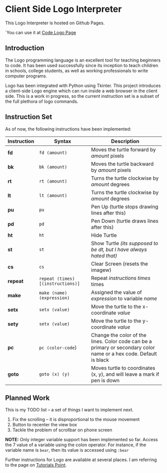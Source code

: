 # Client Side Logo Interpreter

This Logo Interpreter is hosted on Github Pages. 

`You can use it at [Code Logo Page](https://theocrat.github.io/code-logo)

## Introduction

The Logo programming language is an excellent tool for teaching beginners to 
code. It has been used successfully since its inception to teach children in
schools, college students, as well as working professionals to write computer 
programs.

Logo has been integrated with Python using Tkinter. This project introduces a 
client-side Logo engine which can run inside a web browser in the client side.
This is a work in progress, so the current instruction set is a subset of the 
full plethora of logo commands.

## Instruction Set

As of now, the following instructions have been implemented:

Instruction | Syntax | Description
-- | -- | --
__fd__ | `fd (amount)` | Moves the turtle forward by *amount* pixels
__bk__ | `bk (amount)` | Moves the turtle backward by *amount* pixels
__rt__ | `rt (amount)` | Turns the turtle clockwise by *amount* degrees
__lt__ | `lt (amount)` | Turns the turtle clockwise by *amount* degrees
__pu__ | `pu` | Pen Up (turtle stops drawing lines after this)
__pd__ | `pd` | Pen Down (turtle draws lines after this)
__ht__ | `ht` | Hide Turtle
__st__ | `st` | Show Turtle *(its supposed to be dt, but I have always hated that)*
__cs__ | `cs` | Clear Screen (resets the imagew)
__repeat__ | `repeat (times) [(instructions)]` | Repeat *instructions* *times* times
__make__ | `make (name) (expression)` | Assigned the value of *expression* to variable *name*
__setx__ | `setx (value)` | Move the turtle to the x-coordinate *value*
__sety__ | `setx (value)` | Move the turtle to the y-coordinate *value*
__pc__ | `pc (color-code`) | Change the color of the lines. Color code can be a primary or secondary color name or a hex code. Default is black
__goto__ | `goto (x) (y)` | Moves turtle to coordinates (x, y), and will leave a mark if pen is down

## Planned Work

This is my TODO list – a set of things I want to implement next.

  1. Fix the scrolling – it is disproportional to the mouse movement
  2. Button to recenter the view box
  3. Tackle the problem of scrollbar on phone screen

**NOTE:** Only integer variable support has been implemented so far. Access the 7
value of a variable using the colon operator. For instance, if the variable name
is `bear`, then its value is accessed using `:bear`

Further instructions for Logo are available at several places. I am referring to
the page on [Tutorials Point](https://www.tutorialspoint.com/logo/logo_quick_guide.htm).
